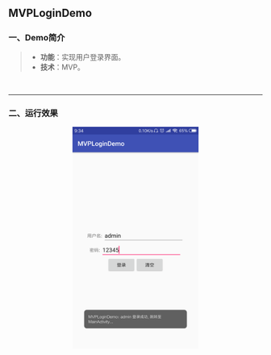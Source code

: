 ## MVPLoginDemo

### 一、Demo简介

> * **功能**：实现用户登录界面。
> * **技术**：MVP。

<br/>

***

### 二、运行效果

<div align=center><img src="https://github.com/Yuziquan/Best_Practices_In_Android/blob/master/Typical%20Demos/MVPLoginDemo(MVP%E5%AE%9E%E7%8E%B0%E7%99%BB%E5%BD%95%E6%A0%B7%E4%BE%8B)/Screenshots/1.png" width=250 height=440 />

<br/>

